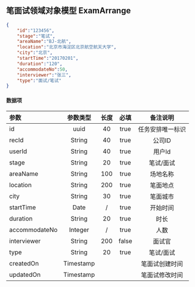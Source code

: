 ## 笔面试领域对象模型  **ExamArrange**
```JSON
{
    "id":"123456",
    "stage":"笔试",
    "areaName":"BJ-北航",
    "location":"北京市海淀区北京航空航天大学",
    "city":"北京",
    "startTime":"20170201",
    "duration":"120",
    "accommodateNo":50,
    "interviewer":"张三",
    "type":"面试/笔试"
}
```

#### 数据项
| 参数 | 参数类型 |长度| 必填 | 备注说明  |
|:----|:-------:|:--:|:--------:|:----:|
| id | uuid | 40|true | 任务安排唯一标识 |
|recId|String|40|true|公司ID|
|userId|String|40|true|用户Id|
|stage|String|20|true|笔试/面试|
|areaName|String|100|true|场地名称|
| location| String |200| true | 笔面地点|
| city| String | 30|true | 笔面城市|
| startTime | Date|/ | true |  开始时间|
| duration | String |20| true | 时长 |
|accommodateNo|Integer|/|true|人数|
| interviewer | String |200| false | 面试官|
| type | String |20 |true | 笔试/面试 |
| createdOn | Timestamp |  |  |笔面试创建时间 |
| updatedOn | Timestamp |  |  | 笔面试修改时间 |